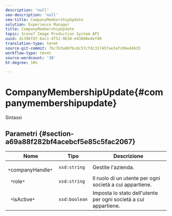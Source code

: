 ```yaml
---
description: 'null'
seo-description: 'null'
seo-title: CompanyMembershipUpdate
solution: Experience Manager
title: CompanyMembershipUpdate
topic: Scene7 Image Production System API
uuid: dc396fd7-6ac1-4f52-9b30-e43808edefd0
translation-type: tm+mt
source-git-commit: 7bc7b3a86fbcdc57cfdc31745fae3afc06e44b15
workflow-type: tm+mt
source-wordcount: '38'
ht-degree: 10%

---
```



# CompanyMembershipUpdate{#companymembershipupdate}

Sintassi

## Parametri {#section-a69a88f282bf4acebcf5e85c5fac2067}

| Nome | Tipo | Descrizione |
|---|---|---|
| ` *`companyHandle`*` | `xsd:string` | Gestite l&#39;azienda. |
| ` *`role`*` | `xsd:string` | Il ruolo di un utente per ogni società a cui appartiene. |
| ` *`isActive`*` | `xsd:boolean` | Imposta lo stato dell&#39;utente per ogni società a cui appartiene. |

